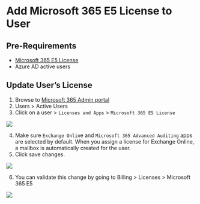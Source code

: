 # Add Microsoft 365 E5 License to User

## Pre-Requirements
* [Microsoft 365 E5 License](startM365E5Trial.md)
* Azure AD active users

## Update User’s License
1.	Browse to [Microsoft 365 Admin portal](https://admin.microsoft.com/)
2.	Users > Active Users
3.	Click on a user > `Licenses and Apps` > `Microsoft 365 E5 License`

![](../../images/deploy/helper_docs/addM365LicenseToUser/2021-05-19_01_m365_active_users.png)

4.	Make sure `Exchange Onlin`e and `Microsoft 365 Advanced Auditing` apps are selected by default. When you assign a license for Exchange Online, a mailbox is automatically created for the user.
5.	Click save changes.

![](../../images/deploy/helper_docs/addM365LicenseToUser/2021-05-19_02_m365_active_users.png)

6.	You can validate this change by going to Billing > Licenses > Microsoft 365 E5

![](../../images/deploy/helper_docs/addM365LicenseToUser/2021-05-19_03_m365_validate_user_license.png)